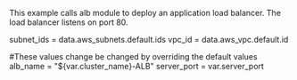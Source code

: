 This example calls alb module to deploy an application load balancer.  The load balancer listens on port 80.

subnet_ids = data.aws_subnets.default.ids
vpc_id = data.aws_vpc.default.id

#These values change be changed by overriding the default values
alb_name = "${var.cluster_name}-ALB"
server_port = var.server_port


